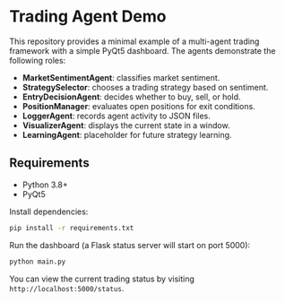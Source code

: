 # Trading Agent Demo

This repository provides a minimal example of a multi-agent trading framework with
a simple PyQt5 dashboard. The agents demonstrate the following roles:

- **MarketSentimentAgent**: classifies market sentiment.
- **StrategySelector**: chooses a trading strategy based on sentiment.
- **EntryDecisionAgent**: decides whether to buy, sell, or hold.
- **PositionManager**: evaluates open positions for exit conditions.
- **LoggerAgent**: records agent activity to JSON files.
- **VisualizerAgent**: displays the current state in a window.
- **LearningAgent**: placeholder for future strategy learning.

## Requirements

- Python 3.8+
- PyQt5

Install dependencies:

```bash
pip install -r requirements.txt
```

Run the dashboard (a Flask status server will start on port 5000):

```bash
python main.py
```

You can view the current trading status by visiting `http://localhost:5000/status`.
